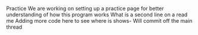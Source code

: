 Practice We are working on setting up a practice page for better understanding of how this program works
What is a second line on a read me
Adding more code here to see where is shows- Will commit off the main thread